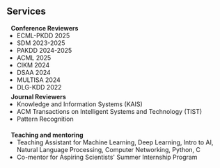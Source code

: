 ## Services

<h4 style="margin:0 10px 0;">Conference Reviewers</h4>

<ul style="margin:0 0 5px;">
  <li>ECML-PKDD 2025</li>
  <li>SDM 2023-2025</li>
  <li>PAKDD 2024-2025</li>
  <li>ACML 2025</li>
  <li>CIKM 2024</li>
  <li>DSAA 2024</li> 
  <li>MULTISA 2024</li>
  <li>DLG-KDD 2022</li>
</ul>

<h4 style="margin:0 10px 0;">Journal Reviewers</h4>

<ul style="margin:0 0 20px;">
  <li>Knowledge and Information Systems (KAIS)</li>
  <li>ACM Transactions on Intelligent Systems and Technology (TIST)</li>
  <li>Pattern Recognition</li>
</ul>

<h4 style="margin:0 10px 0;">Teaching and mentoring</h4>
<ul style="margin:0 0 20px;">
  <li>Teaching Assistant for Machine Learning, Deep Learning, Intro to AI, Natural Language Processing, Computer Networking, Python, C</li>
  <li>Co-mentor for Aspiring Scientists' Summer Internship Program</li>
</ul>


